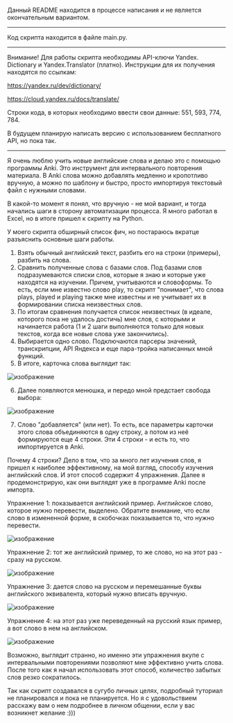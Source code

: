 Данный README находится в процессе написания и не является окончательным вариантом.

***

Код скрипта находится в файле main.py.

***

Внимание! Для работы скрипта необходимы API-ключи Yandex. Dictionary и Yandex.Translator (платно). Инструкции для их получения находятся по ссылкам:

https://yandex.ru/dev/dictionary/

https://cloud.yandex.ru/docs/translate/

Строки кода, в которых необходимо ввести свои данные: 551, 593, 774, 784.

В будущем планирую написать версию с использованием бесплатного API, но пока так.

***

Я очень люблю учить новые английские слова и делаю это с помощью программы Anki. Это инструмент для интервального повторения материала. В Anki слова можно добавлять медленно и кропотливо вручную, а можно по шаблону и быстро, просто импортируя текстовый файл с нужными словами.

В какой-то момент я понял, что вручную - не мой вариант, и тогда начались шаги в сторону автоматизации процесса. Я много работал в Excel, но в итоге пришел к скрипту на Python.

У моего скрипта обширный список фич, но постараюсь вкратце разъяснить основные шаги работы.

1. Взять обычный английский текст, разбить его на строки (примеры), разбить на слова.
2. Сравнить полученные слова с базами слов. Под базами слов подразумеваются списки слов, которые я знаю и которые уже находятся на изучении. Причем, учитываются и словоформы. То есть, если мне известно слово play, то скрипт "понимает", что слова plays, played и playing также мне известны и не учитывает их в формировании списка неизвестных слов.
3. По итогам сравнения получается список неизвестных (в идеале, которого пока не удалось достичь) мне слов, с которыми и начинается работа (1 и 2 шаги выполняются только для новых текстов, когда все новые слова уже закончились).
4. Выбирается одно слово. Подключаются парсеры значений, транскрипции, API Яндекса и еще пара-тройка написанных мной функций.
5. В итоге, карточка слова выглядит так:

![изображение](https://user-images.githubusercontent.com/71543252/185357058-b2db4d59-77aa-4c9a-ac36-81804c627319.png)

6. Далее появляются менюшка, и передо мной предстает свобода выбора:

![изображение](https://user-images.githubusercontent.com/71543252/185353855-41ea881f-5fb9-41da-bc08-79ea729499e0.png)

7. Слово "добавляется" (или нет). То есть, все параметры карточки этого слова объединяются в одну строку, а потом из неё формируются еще 4 строки. Эти 4 строки - и есть то, что импортируется в Anki.

Почему 4 строки? Дело в том, что за много лет изучения слов, я пришел к наиболее эффективному, на мой взгляд, способу изучения английский слов. И этот способ содержит 4 упражнения. Далее я продемонстрирую, как они выглядят уже в программе Anki после импорта.

Упражнение 1: показывается английский пример. Английское слово, которое нужно перевести, выделено. Обратите внимание, что если слово в измененной форме, в скобочках показывается то, что нужно перевести. 

![изображение](https://user-images.githubusercontent.com/71543252/185357625-a14f5fd0-2da2-4036-97f4-4a87e0cf40fb.png)

Упражнение 2: тот же английский пример, то же слово, но на этот раз - сразу на русском. 

![изображение](https://user-images.githubusercontent.com/71543252/185357844-34ffb726-73fd-4513-927f-e86423c0264a.png)

Упражнение 3: дается слово на русском и перемешанные буквы английского эквивалента, который нужно вписать вручную.

![изображение](https://user-images.githubusercontent.com/71543252/185359387-a8e8dd58-3394-4c9d-a122-6c226e32adc1.png)

Упражнение 4: на этот раз уже переведенный на русский язык пример, а вот слово в нем на английском.

![изображение](https://user-images.githubusercontent.com/71543252/185359922-3fae00f6-6c58-45d6-8e6a-d83b3576b7e0.png)

Возможно, выглядит странно, но именно эти упражнения вкупе с интервальными повторениями позволяют мне эффективно учить слова. После того как я начал использовать этот способ, количество забытых слов резко сократилось.

Так как скрипт создавался в сугубо личных целях, подробный туториал не планировался и пока не планируется. Но я с удовольствием расскажу вам о нем подробнее в личном общении, если у вас возникнет желание :)))
